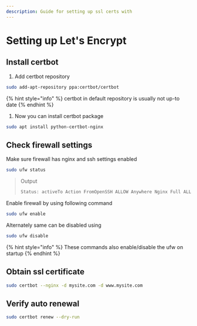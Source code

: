 ```yaml
---
description: Guide for setting up ssl certs with
---
```


# Setting up Let's Encrypt

## Install certbot

1. Add certbot repository

```bash
sudo add-apt-repository ppa:certbot/certbot
```

{% hint style="info" %}
certbot in default repository is usually not up-to date
{% endhint %}

1. Now you can install certbot package

```bash
sudo apt install python-certbot-nginx
```

## Check firewall settings

Make sure firewall has nginx and ssh settings enabled

```bash
sudo ufw status
```

> Output
>
> ```bash
> Status: activeTo Action FromOpenSSH ALLOW Anywhere Nginx Full ALLOW Anywhere OpenSSH (v6) ALLOW Anywhere (v6) Nginx Full (v6) ALLOW Anywhere (v6)
> ```

Enable firewall by using following command

```bash
sudo ufw enable
```

Alternately same can be disabled using

```bash
sudo ufw disable
```

{% hint style="info" %}
These commands also enable/disable the ufw on startup
{% endhint %}

## Obtain ssl certificate

```bash
sudo certbot --nginx -d mysite.com -d www.mysite.com
```

## Verify auto renewal

```bash
sudo certbot renew --dry-run
```

